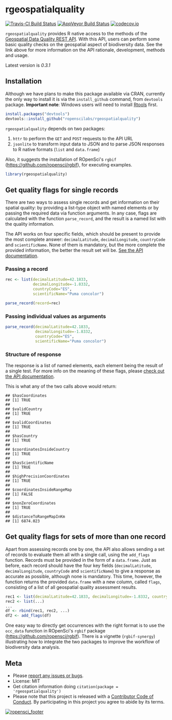 rgeospatialquality
==================

[![Travis-CI Build Status](https://travis-ci.org/ropenscilabs/rgeospatialquality.svg?branch=master)](https://travis-ci.org/ropenscilabs/rgeospatialquality) [![AppVeyor Build Status](https://ci.appveyor.com/api/projects/status/c1h4vnaabh6ml19e/branch/master?svg=true)](https://ci.appveyor.com/project/jotegui/rgeospatialquality-ctpju/branch/master) [![codecov.io](https://codecov.io/github/ropenscilabs/rgeospatialquality/coverage.svg?branch=master)](https://codecov.io/github/ropenscilabs/rgeospatialquality?branch=master)

`rgeospatialquality` provides R native access to the methods of the [Geospatial Data Quality REST API](https://github.com/VertNet/api-geospatial/blob/master/GeospatialQuality.md). With this API, users can perform some basic quality checks on the geospatial aspect of biodiversity data. See the link above for more information on the API rationale, development, methods and usage.

Latest version is *0.3.1*

Installation
------------

Although we have plans to make this package available via CRAN, currently the only way to install it is via the `install_github` command, from `devtools` package. **Important note**: Windows users will need to install [Rtools](http://cran.r-project.org/bin/windows/Rtools/) first.

``` r
install.packages("devtools")
devtools::install_github("ropenscilabs/rgeospatialquality")
```

`rgeospatialquality` depends on two packages:

1.  `httr` to perform the `GET` and `POST` requests to the API URL
2.  `jsonlite` to transform input data to JSON and to parse JSON responses to R native formats (`list` and `data.frame`)

Also, it suggests the installation of ROpenSci's `rgbif` (<https://github.com/ropensci/rgbif>), for executing examples.

``` r
library(rgeospatialquality)
```

Get quality flags for single records
------------------------------------

There are two ways to assess single records and get information on their spatial quality: by providing a list-type object with named elements or by passing the required data via function arguments. In any case, flags are calculated with the function `parse_record`, and the result is a named list with the quality information.

The API works on four specific fields, which should be present to provide the most complete answer: `decimalLatitude`, `decimalLongitude`, `countryCode` and `scientificName`. None of them is mandatory, but the more complete the provided information, the better the result set will be. [See the API documentation](https://github.com/VertNet/api-geospatial/blob/master/GeospatialQuality.md).

### Passing a record

``` r
rec <- list(decimalLatitude=42.1833,
            decimalLongitude=-1.8332,
            countryCode="ES",
            scientificName="Puma concolor")

parse_record(record=rec)
```

### Passing individual values as arguments

``` r
parse_record(decimalLatitude=42.1833,
             decimalLongitude=-1.8332,
             countryCode="ES",
             scientificName="Puma concolor")
```

### Structure of response

The response is a list of named elements, each element being the result of a single test. For more info on the meaning of these flags, please [check out the API documentation](https://github.com/VertNet/api-geospatial/blob/master/GeospatialQuality.md).

This is what any of the two calls above would return:

    ## $hasCoordinates
    ## [1] TRUE
    ## 
    ## $validCountry
    ## [1] TRUE
    ## 
    ## $validCoordinates
    ## [1] TRUE
    ## 
    ## $hasCountry
    ## [1] TRUE
    ## 
    ## $coordinatesInsideCountry
    ## [1] TRUE
    ## 
    ## $hasScientificName
    ## [1] TRUE
    ## 
    ## $highPrecisionCoordinates
    ## [1] TRUE
    ## 
    ## $coordinatesInsideRangeMap
    ## [1] FALSE
    ## 
    ## $nonZeroCoordinates
    ## [1] TRUE
    ## 
    ## $distanceToRangeMapInKm
    ## [1] 6874.023

Get quality flags for sets of more than one record
--------------------------------------------------

Apart from assessing records one by one, the API also allows sending a set of records to evaluate them all with a single call, using the `add_flags` function. Records must be provided in the form of a `data.frame`. Just as before, each record should have the four key fields (`decimalLatitude`, `decimalLongitude`, `countryCode` and `scientificName`) to give a response as accurate as possible, although none is mandatory. This time, however, the function returns the provided `data.frame` with a new column, called `flags`, consisting of a list of all geospatial quality assessment results.

``` r
rec1 <- list(decimalLatitude=42.1833, decimalLongitude=-1.8332, countryCode="ES", scientificName="Puma concolor", ...)
rec2 <- list(...)
...
df <- rbind(rec1, rec2, ...)
df2 <- add_flags(df)
```

One easy way to directly get occurrences with the right format is to use the `occ_data` function in ROpenSci's `rgbif` package (<https://github.com/ropensci/rgbif>). There is a vignette (`rgbif-synergy`) illustrating how to integrate the two packages to improve the workflow of biodiversity data analysis.

Meta
----

-   Please [report any issues or bugs](https://github.com/ropenscilabs/rgeospatialquality/issues).
-   License: MIT
-   Get citation information doing `citation(package = 'rgeospatialquality')`
-   Please note that this project is released with a [Contributor Code of Conduct](CONDUCT.md). By participating in this project you agree to abide by its terms.

[![ropensci\_footer](http://ropensci.org/public_images/github_footer.png)](http://ropensci.org)
